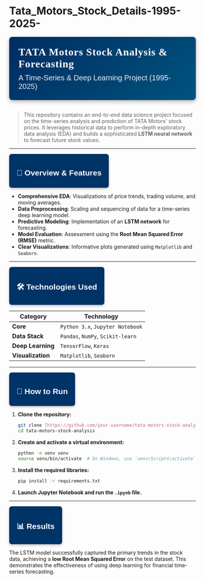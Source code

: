 # Tata_Motors_Stock_Details-1995-2025-
<div style="display: flex; align-items: center; background: linear-gradient(135deg, #002D62, #00537E); color: white; padding: 25px; border-radius: 8px; box-shadow: 0 4px 12px 0 rgba(0,0,0,0.3);">
    <div style="flex: 1;">
        <h1 style="margin: 0; font-family: 'Georgia', serif; font-size: 28px; font-weight: bold; letter-spacing: 1px;">
            TATA Motors Stock Analysis & Forecasting
        </h1>
        <h2 style="margin: 10px 0 0; font-family: 'Helvetica', sans-serif; font-weight: 300; font-size: 20px; opacity: 0.9;">
            A Time-Series & Deep Learning Project (1995-2025)
        </h2>
    </div>
</div>

<br>

> This repository contains an end-to-end data science project focused on the time-series analysis and prediction of TATA Motors' stock prices. It leverages historical data to perform in-depth exploratory data analysis (EDA) and builds a sophisticated **LSTM neural network** to forecast future stock values.

---

<div style="background-color: #003366; color: white; font-family: 'Helvetica', sans-serif; display: inline-block; padding: 10px 20px; border-radius: 7px; box-shadow: 0 3px 6px rgba(0,0,0,0.25);">
    <h2>📖 Overview & Features</h2>
</div>

* **Comprehensive EDA**: Visualizations of price trends, trading volume, and moving averages.
* **Data Preprocessing**: Scaling and sequencing of data for a time-series deep learning model.
* **Predictive Modeling**: Implementation of an **LSTM network** for forecasting.
* **Model Evaluation**: Assessment using the **Root Mean Squared Error (RMSE)** metric.
* **Clear Visualizations**: Informative plots generated using `Matplotlib` and `Seaborn`.

---

<div style="background-color: #003366; color: white; font-family: 'Helvetica', sans-serif; display: inline-block; padding: 10px 20px; border-radius: 7px; box-shadow: 0 3px 6px rgba(0,0,0,0.25);">
    <h2>🛠️ Technologies Used</h2>
</div>

| Category      | Technology                                                                                                                                      |
|---------------|-------------------------------------------------------------------------------------------------------------------------------------------------|
| **Core** | `Python 3.x`, `Jupyter Notebook`                                                                                                                |
| **Data Stack**| `Pandas`, `NumPy`, `Scikit-learn`                                                                                                               |
| **Deep Learning** | `TensorFlow`, `Keras`                                                                                                                           |
| **Visualization** | `Matplotlib`, `Seaborn`                                                                                                                         |

---

<div style="background-color: #003366; color: white; font-family: 'Helvetica', sans-serif; display: inline-block; padding: 10px 20px; border-radius: 7px; box-shadow: 0 3px 6px rgba(0,0,0,0.25);">
    <h2>🚀 How to Run</h2>
</div>

1.  **Clone the repository:**
    ```bash
    git clone [https://github.com/your-username/tata-motors-stock-analysis.git](https://github.com/your-username/tata-motors-stock-analysis.git)
    cd tata-motors-stock-analysis
    ```
2.  **Create and activate a virtual environment:**
    ```bash
    python -m venv venv
    source venv/bin/activate  # On Windows, use `venv\Scripts\activate`
    ```
3.  **Install the required libraries:**
    ```bash
    pip install -r requirements.txt
    ```
4.  **Launch Jupyter Notebook and run the `.ipynb` file.**

---

<div style="background-color: #003366; color: white; font-family: 'Helvetica', sans-serif; display: inline-block; padding: 10px 20px; border-radius: 7px; box-shadow: 0 3px 6px rgba(0,0,0,0.25);">
    <h2>📊 Results</h2>
</div>

The LSTM model successfully captured the primary trends in the stock data, achieving a **low Root Mean Squared Error** on the test dataset. This demonstrates the effectiveness of using deep learning for financial time-series forecasting.
